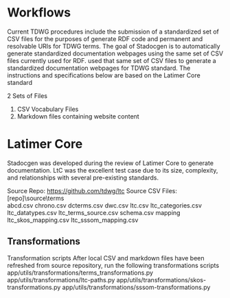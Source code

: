 # Workflows

Current TDWG procedures include the submission of a standardized set of CSV files for the purposes of generate RDF code and permanent and resolvable URIs for TDWG terms. 
The goal of Stadocgen is to automatically generate standardized documentation webpages using the same set of CSV files currently used for RDF. used that same set of CSV files to generate a standardized documentation webpages for TDWG standard. 
The instructions and specifications below are based on the Latimer Core standard

2 Sets of Files
1. CSV Vocabulary Files
2. Markdown files containing website content



# Latimer Core
Stadocgen was developed during the review of Latimer Core to generate documentation. LtC was the excellent test case due to its 
size, complexity, and relationships with several pre-existing standards.


Source Repo: https://github.com/tdwg/ltc
Source CSV Files: 
[repo]\source\terms\
    abcd.csv
    chrono.csv
    dcterms.csv
    dwc.csv
    ltc.csv
    ltc_categories.csv
    ltc_datatypes.csv
    ltc_terms_source.csv
    schema.csv
    mapping\
        ltc_skos_mapping.csv
        ltc_sssom_mapping.csv


## Transformations
Transformation scripts
After local CSV and markdown files have been refreshed from source repository, run the following transformations scripts
app/utils/transformations/terms_transformations.py
app/utils/transformations/ltc-paths.py
app/utils/transformations/skos-transformations.py
app/utils/transformations/sssom-transformations.py